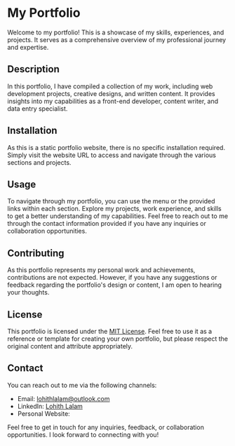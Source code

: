 # My Portfolio

Welcome to my portfolio! This is a showcase of my skills, experiences, and projects. It serves as a comprehensive overview of my professional journey and expertise.

## Description

In this portfolio, I have compiled a collection of my work, including web development projects, creative designs, and written content. It provides insights into my capabilities as a front-end developer, content writer, and data entry specialist.

## Installation

As this is a static portfolio website, there is no specific installation required. Simply visit the website URL to access and navigate through the various sections and projects.

## Usage

To navigate through my portfolio, you can use the menu or the provided links within each section. Explore my projects, work experience, and skills to get a better understanding of my capabilities. Feel free to reach out to me through the contact information provided if you have any inquiries or collaboration opportunities.

## Contributing

As this portfolio represents my personal work and achievements, contributions are not expected. However, if you have any suggestions or feedback regarding the portfolio's design or content, I am open to hearing your thoughts.

## License

This portfolio is licensed under the [MIT License](LICENSE.txt). Feel free to use it as a reference or template for creating your own portfolio, but please respect the original content and attribute appropriately.

## Contact

You can reach out to me via the following channels:
- Email: [lohithlalam@outlook.com](mailto:lohithlalam@outlook.com)
- LinkedIn: [Lohith Lalam](https://www.linkedin.com/in/lohithlalam)
- Personal Website: 

Feel free to get in touch for any inquiries, feedback, or collaboration opportunities. I look forward to connecting with you!
